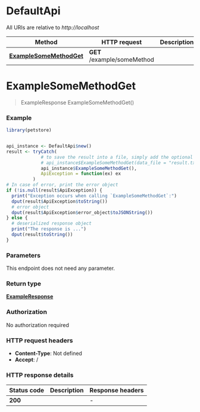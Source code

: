 # DefaultApi

All URIs are relative to *http://localhost*

Method | HTTP request | Description
------------- | ------------- | -------------
[**ExampleSomeMethodGet**](DefaultApi.md#ExampleSomeMethodGet) | **GET** /example/someMethod | 


# **ExampleSomeMethodGet**
> ExampleResponse ExampleSomeMethodGet()





### Example
```R
library(petstore)


api_instance <- DefaultApi$new()
result <- tryCatch(
             # to save the result into a file, simply add the optional `data_file` parameter, e.g.
             # api_instance$ExampleSomeMethodGet(data_file = "result.txt"),
             api_instance$ExampleSomeMethodGet(),
             ApiException = function(ex) ex
          )
# In case of error, print the error object
if (!is.null(result$ApiException)) {
  print("Exception occurs when calling `ExampleSomeMethodGet`:")
  dput(result$ApiException$toString())
  # error object
  dput(result$ApiException$error_object$toJSONString())
} else {
  # deserialized response object
  print("The response is ...")
  dput(result$toString())
}

```

### Parameters
This endpoint does not need any parameter.

### Return type

[**ExampleResponse**](ExampleResponse.md)

### Authorization

No authorization required

### HTTP request headers

 - **Content-Type**: Not defined
 - **Accept**: /

### HTTP response details
| Status code | Description | Response headers |
|-------------|-------------|------------------|
| **200** |  |  -  |

